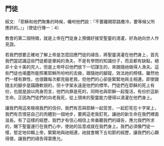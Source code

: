 ## 門徒 ##

經文: 「耶穌和他們聚集的時候，囑咐他們說：『不要離開耶路撒冷，要等候父所應許的。』」（使徒行傳一：4）



教會的第二個特徵，就是上帝在門徒身上預備好接受聖靈的澆灌，好為祂向世人作見證。

若我們想要正確地了解上帝是怎麼回應門徒的禱告，將聖靈澆灌在他們身上，首先我們當認識這些門徒都是單純的漁夫，不是有學問的知識份子，而且都有缺點，絕非十全十美的完人，但是上帝呼召他們放下一切謀生的，來跟隨祂做得人漁夫。這些門徒也竭盡所能照著耶穌所吩咐的去做，跟隨祂的腳蹤，效法祂的榜樣。雖然他們一樣有罪性，也很難每次都克服老我，但他們的心卻是緊緊地與主相連。即使跟隨主的腳步是蹣跚軟弱的，但十字架永遠是他們的標竿。門徒們在耶穌的死上有份，也就是說以肉身而言，他們向罪是死的，同時也與耶穌一起復活，有份於這新生命。正因為門徒們的向老我死，從上頭來的聖靈能力便得以澆灌在他們身上。

讓我們用這來檢視我們的信仰，我們有否與耶穌一起受苦，一起釘死在十字架上，我們有否恨惡自己的肉體到一個地步，要將這老我釘死，讓祂的新生命在我們裡面滋長。有了這樣的經歷，我們才有信心相信上帝垂聽我們的禱告，應允我們所求的，賜下聖靈運行在我們心中，使祂的旨意成就在我們身上。我們必須像門徒一樣，堅定地仰賴上帝，緊緊地與祂相連，祂就會賜下五旬節的經歷，讓我們的心願得償，讓我們的禱告得蒙應允。